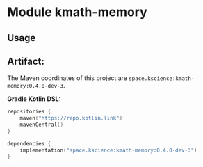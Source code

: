 # Module kmath-memory



## Usage

## Artifact:

The Maven coordinates of this project are `space.kscience:kmath-memory:0.4.0-dev-3`.

**Gradle Kotlin DSL:**
```kotlin
repositories {
    maven("https://repo.kotlin.link")
    mavenCentral()
}

dependencies {
    implementation("space.kscience:kmath-memory:0.4.0-dev-3")
}
```
